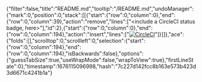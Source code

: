 {"filter":false,"title":"README.md","tooltip":"/README.md","undoManager":{"mark":0,"position":0,"stack":[[{"start":{"row":0,"column":0},"end":{"row":0,"column":39},"action":"remove","lines":["<include a CircleCI status badge, here>"],"id":2},{"start":{"row":0,"column":0},"end":{"row":0,"column":194},"action":"insert","lines":["[![CircleCI](https://dl.circleci.com/status-badge/img/gh/segun-ajayi/ALX_DEV_PRO_4/tree/main.svg?style=svg)](https://dl.circleci.com/status-badge/redirect/gh/segun-ajayi/ALX_DEV_PRO_4/tree/main)"]}]]},"ace":{"folds":[],"scrolltop":0,"scrollleft":0,"selection":{"start":{"row":0,"column":194},"end":{"row":0,"column":194},"isBackwards":false},"options":{"guessTabSize":true,"useWrapMode":false,"wrapToView":true},"firstLineState":0},"timestamp":1676115096998,"hash":"7c227d142fcc8b163e573b423d3d6671c4241b1a"}